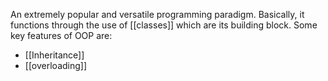 An extremely popular and versatile programming paradigm. Basically, it functions through the use of [[classes]] which are its building block.
Some key features of OOP are:
- [[Inheritance]]
- [[overloading]]